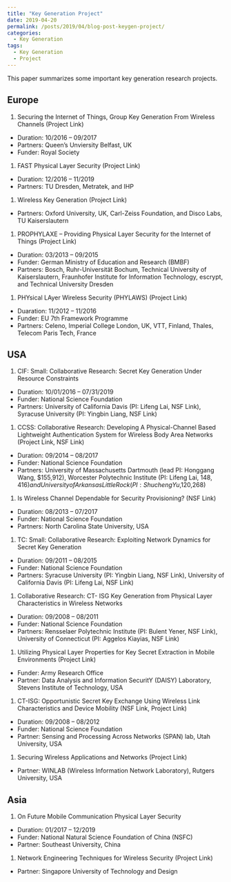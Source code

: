 ```yaml
---
title: "Key Generation Project"
date: 2019-04-20
permalink: /posts/2019/04/blog-post-keygen-project/
categories:
  - Key Generation
tags:
  - Key Generation
  - Project
---
```


This paper summarizes some important key generation research projects.

## Europe
1. Securing the Internet of Things, Group Key Generation From Wireless Channels (Project Link)
  * Duration: 10/2016 – 09/2017
  * Partners: Queen’s Unviersity Belfast, UK
  * Funder: Royal Society
1. FAST Physical Layer Security (Project Link)
  * Duration: 12/2016 – 11/2019
  * Partners: TU Dresden, Metratek, and IHP
1. Wireless Key Generation (Project Link)
  * Partners: Oxford University, UK, Carl-Zeiss Foundation, and Disco Labs, TU Kaiserslautern
1. PROPHYLAXE – Providing Physical Layer Security for the Internet of Things (Project Link)
  * Duration: 03/2013 – 09/2015
  * Funder: German Ministry of Education and Research (BMBF)
  * Partners: Bosch, Ruhr-Universität Bochum, Technical University of Kaiserslautern, Fraunhofer Institute for Information Technology, escrypt, and Technical University Dresden
1. PHYsical LAyer Wireless Security (PHYLAWS) (Project Link)
  * Duaration: 11/2012 – 11/2016
  * Funder: EU 7th Framework Programme
  * Partners: Celeno, Imperial College London, UK, VTT, Finland, Thales, Telecom Paris Tech, France

## USA
1. CIF: Small: Collaborative Research: Secret Key Generation Under Resource Constraints
  * Duration: 10/01/2016 – 07/31/2019
  * Funder: National Science Foundation
  * Partners: University of California Davis (PI: Lifeng Lai, NSF Link), Syracuse University (PI: Yingbin Liang, NSF Link)
1. CCSS: Collaborative Research: Developing A Physical-Channel Based Lightweight Authentication System for Wireless Body Area Networks (Project Link, NSF Link)
  * Duration: 09/2014 – 08/2017
  * Funder: National Science Foundation
  * Partners: University of Massachusetts Dartmouth (lead PI: Honggang Wang, $155,912), Worcester Polytechnic Institute (PI: Lifeng Lai, $148,416) and University of Arkansas Little Rock (PI: Shucheng Yu,$120,268)
1. Is Wireless Channel Dependable for Security Provisioning? (NSF Link)
  * Duration: 08/2013 – 07/2017
  * Funder: National Science Foundation
  * Partners: North Carolina State University, USA
1. TC: Small: Collaborative Research: Exploiting Network Dynamics for Secret Key Generation
  * Duration: 09/2011 – 08/2015
  * Funder: National Science Foundation
  * Partners: Syracuse University (PI: Yingbin Liang, NSF Link), University of California Davis (PI: Lifeng Lai, NSF Link)
1. Collaborative Research: CT- ISG Key Generation from Physical Layer Characteristics in Wireless Networks
  * Duration: 09/2008 – 08/2011
  * Funder: National Science Foundation
  * Partners: Rensselaer Polytechnic Institute (PI: Bulent Yener, NSF Link), University of Connecticut (PI: Aggelos Kiayias, NSF Link)
1. Utilizing Physical Layer Properties for Key Secret Extraction in Mobile Environments (Project Link)
  * Funder: Army Research Office
  * Partner: Data Analysis and Information SecuritY (DAISY) Laboratory, Stevens Institute of Technology, USA
1. CT-ISG: Opportunistic Secret Key Exchange Using Wireless Link Characteristics and Device Mobility (NSF Link, Project Link)
  * Duration: 09/2008 – 08/2012
  * Funder: National Science Foundation
  * Partner: Sensing and Processing Across Networks (SPAN) lab, Utah University, USA
1. Securing Wireless Applications and Networks (Project Link)
  * Partner: WINLAB (Wireless Information Network Laboratory), Rutgers University, USA

## Asia
1. On Future Mobile Communication Physical Layer Security
  * Duration: 01/2017 – 12/2019
  * Funder: National Natural Science Foundation of China (NSFC)
  * Partner: Southeast University, China
1. Network Engineering Techniques for Wireless Security (Project Link)
  * Partner: Singapore University of Technology and Design